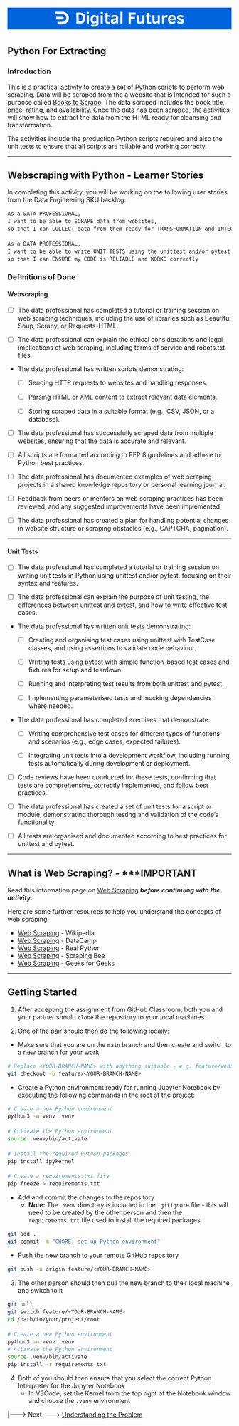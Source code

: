 # ![Digital Futures](https://github.com/digital-futures-academy/DataScienceMasterResources/blob/main/Resources/datascience-notebook-header.png?raw=true)

## Python For Extracting

### Introduction

This is a practical activity to create a set of Python scripts to perform web scraping.  Data will be scraped from the a website that is intended for such a purpose called [Books to Scrape](http://books.toscrape.com/). The data scraped includes the book title, price, rating, and availability.  Once the data has been scraped, the activities will show how to extract the data from the HTML ready for cleansing and transformation.

The activities include the production Python scripts required and also the unit tests to ensure that all scripts are reliable and working correcty.

---

## Webscraping with Python - Learner Stories

In completing this activity, you will be working on the following user stories from the Data Engineering SKU backlog:

```txt
As a DATA PROFESSIONAL,  
I want to be able to SCRAPE data from websites,  
so that I can COLLECT data from them ready for TRANSFORMATION and INTEGRATION into my DATA PIPELINE

As a DATA PROFESSIONAL,  
I want to be able to write UNIT TESTS using the unittest and/or pytest module,  
so that I can ENSURE my CODE is RELIABLE and WORKS correctly
```

### Definitions of Done

#### Webscraping

- [ ] The data professional has completed a tutorial or training session on web scraping techniques, including the use of libraries such as Beautiful Soup, Scrapy, or Requests-HTML.

- [ ] The data professional can explain the ethical considerations and legal implications of web scraping, including terms of service and robots.txt files.

- The data professional has written scripts demonstrating:
  - [ ] Sending HTTP requests to websites and handling responses.

  - [ ] Parsing HTML or XML content to extract relevant data elements.

  - [ ] Storing scraped data in a suitable format (e.g., CSV, JSON, or a database).

- [ ] The data professional has successfully scraped data from multiple websites, ensuring that the data is accurate and relevant.

- [ ] All scripts are formatted according to PEP 8 guidelines and adhere to Python best practices.

- [ ] The data professional has documented examples of web scraping projects in a shared knowledge repository or personal learning journal.

- [ ] Feedback from peers or mentors on web scraping practices has been reviewed, and any suggested improvements have been implemented.

- [ ] The data professional has created a plan for handling potential changes in website structure or scraping obstacles (e.g., CAPTCHA, pagination).  

---

#### Unit Tests

- [ ] The data professional has completed a tutorial or training session on writing unit tests in Python using unittest and/or pytest, focusing on their syntax and features.

- [ ] The data professional can explain the purpose of unit testing, the differences between unittest and pytest, and how to write effective test cases.

- The data professional has written unit tests demonstrating:
  - [ ] Creating and organising test cases using unittest with TestCase classes, and using assertions to validate code behaviour.

  - [ ] Writing tests using pytest with simple function-based test cases and fixtures for setup and teardown.

  - [ ] Running and interpreting test results from both unittest and pytest.

  - [ ] Implementing parameterised tests and mocking dependencies where needed.

- The data professional has completed exercises that demonstrate:
  - [ ] Writing comprehensive test cases for different types of functions and scenarios (e.g., edge cases, expected failures).

  - [ ] Integrating unit tests into a development workflow, including running tests automatically during development or deployment.

- [ ] Code reviews have been conducted for these tests, confirming that tests are comprehensive, correctly implemented, and follow best practices.

- [ ] The data professional has created a set of unit tests for a script or module, demonstrating thorough testing and validation of the code’s functionality.

- [ ] All tests are organised and documented according to best practices for unittest and pytest.

---

## What is Web Scraping? - ***IMPORTANT

Read this information page on [Web Scraping](./info/webscraping.pdf) ***before continuing with the activity***.

Here are some further resources to help you understand the concepts of web scraping:

- [Web Scraping](https://en.wikipedia.org/wiki/Web_scraping) - Wikipedia
- [Web Scraping](https://www.datacamp.com/community/tutorials/web-scraping-using-python) - DataCamp
- [Web Scraping](https://realpython.com/beautiful-soup-web-scraper-python/) - Real Python
- [Web Scraping](https://www.scrapingbee.com/blog/web-scraping-101-with-python/) - Scraping Bee
- [Web Scraping](https://www.geeksforgeeks.org/implementing-web-scraping-python-beautiful-soup/) - Geeks for Geeks

---

## Getting Started

1. After accepting the assignment from GitHub Classroom, both you and your partner should `clone` the repository to your local machines.

2. One of the pair should then do the following locally:

- Make sure that you are on the `main` branch and then create and switch to a new branch for your work

```bash
# Replace <YOUR-BRANCH-NAME> with anything suitable - e.g. feature/webscraping
git checkout -b feature/<YOUR-BRANCH-NAME>
```

- Create a Python environment ready for running Jupyter Notebook by executing the following commands in the root of the project:

```bash
# Create a new Python environment
python3 -m venv .venv

# Activate the Python environment
source .venv/bin/activate

# Install the required Python packages
pip install ipykernel

# Create a requirements.txt file
pip freeze > requirements.txt

```
  
- Add and commit the changes to the repository
  - **Note:** The `.venv` directory is included in the `.gitignore` file - this will need to be created by the other person and then the `requirements.txt` file used to install the required packages

```bash
git add .
git commit -m "CHORE: set up Python environment"
```

- Push the new branch to your remote GitHub repository

```bash
git push -u origin feature/<YOUR-BRANCH-NAME>
```

3. The other person should then pull the new branch to their local machine and switch to it

```bash
git pull
git switch feature/<YOUR-BRANCH-NAME>
cd /path/to/your/project/root

# Create a new Python environment
python3 -m venv .venv
# Activate the Python environment
source .venv/bin/activate
pip install -r requirements.txt
```

4. Both of you should then ensure that you select the correct Python Interpreter for the Jupyter Notebook
   - In VSCode, set the Kernel from the top right of the Notebook window and choose the `.venv` environment

|---> Next ---> [Understanding the Problem](./activities/01-understanding-the-problem.md)
